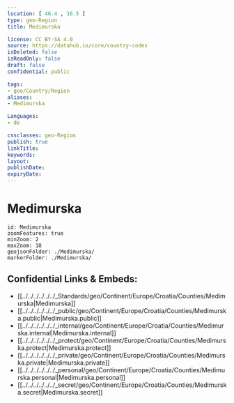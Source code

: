 ```yaml
---
location: [ 46.4 , 16.5 ] 
type: geo-Region
title: Medimurska

license: CC BY-SA 4.0
source: https://datahub.io/core/country-codes
isDeleted: false
isReadOnly: false
draft: false
confidential: public

tags:
- geo/Country/Region
aliases:
- Medimurska

Languages:
- de

cssclasses: geo-Region
publish: true
linkTitle: 
keywords: 
layout: 
publishDate: 
expiryDate: 
---
```


# Medimurska

```leaflet
id: Medimurska
zoomFeatures: true 
minZoom: 2 
maxZoom: 18
geojsonFolder: ./Medimurska/
markerFolder: ./Medimurska/
```


## Confidential Links & Embeds: 
- [[../../../../../../_Standards/geo/Continent/Europe/Croatia/Counties/Medimurska|Medimurska]] 
- [[../../../../../../_public/geo/Continent/Europe/Croatia/Counties/Medimurska.public|Medimurska.public]] 
- [[../../../../../../_internal/geo/Continent/Europe/Croatia/Counties/Medimurska.internal|Medimurska.internal]] 
- [[../../../../../../_protect/geo/Continent/Europe/Croatia/Counties/Medimurska.protect|Medimurska.protect]] 
- [[../../../../../../_private/geo/Continent/Europe/Croatia/Counties/Medimurska.private|Medimurska.private]] 
- [[../../../../../../_personal/geo/Continent/Europe/Croatia/Counties/Medimurska.personal|Medimurska.personal]] 
- [[../../../../../../_secret/geo/Continent/Europe/Croatia/Counties/Medimurska.secret|Medimurska.secret]] 

